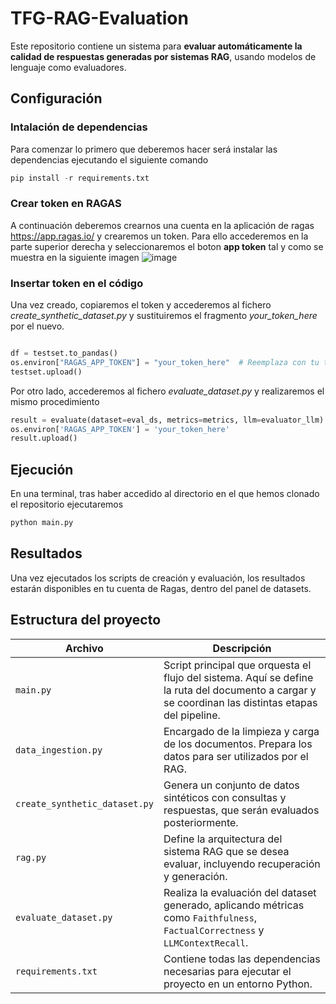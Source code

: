 # TFG-RAG-Evaluation
Este repositorio contiene un sistema para **evaluar automáticamente la calidad de respuestas generadas por sistemas RAG**, usando modelos de lenguaje como evaluadores.

## Configuración 
### Intalación de dependencias

Para comenzar lo primero que deberemos hacer será instalar las dependencias ejecutando el siguiente comando
```python
pip install -r requirements.txt

```
### Crear token en RAGAS

A continuación deberemos crearnos una cuenta en la aplicación de ragas https://app.ragas.io/
y crearemos un token. Para ello accederemos en la parte superior derecha y seleccionaremos el boton **app token** tal y como se muestra en la siguiente imagen 
![image](https://github.com/user-attachments/assets/e1915c5c-4b07-4483-8869-3f8f90cbedc4)

### Insertar token en el código
Una vez creado, copiaremos el token y accederemos al fichero *create_synthetic_dataset.py* y sustituiremos el fragmento *your_token_here* por el nuevo.

```python

df = testset.to_pandas()
os.environ["RAGAS_APP_TOKEN"] = "your_token_here"  # Reemplaza con tu token real
testset.upload()
```

Por otro lado, accederemos al fichero *evaluate_dataset.py* y realizaremos el mismo procedimiento

```python
result = evaluate(dataset=eval_ds, metrics=metrics, llm=evaluator_llm)
os.environ['RAGAS_APP_TOKEN'] = 'your_token_here'
result.upload()
```
## Ejecución

En una terminal, tras haber accedido al directorio en el que hemos clonado el repositorio ejecutaremos 

```python
python main.py
```

## Resultados
Una vez ejecutados los scripts de creación y evaluación, los resultados estarán disponibles en tu cuenta de Ragas, dentro del panel de datasets.


## Estructura del proyecto
| Archivo                       | Descripción                                                                                                                                         |
| ----------------------------- | --------------------------------------------------------------------------------------------------------------------------------------------------- |
| `main.py`                     | Script principal que orquesta el flujo del sistema. Aquí se define la ruta del documento a cargar y se coordinan las distintas etapas del pipeline. |
| `data_ingestion.py`           | Encargado de la limpieza y carga de los documentos. Prepara los datos para ser utilizados por el RAG.                                               |
| `create_synthetic_dataset.py` | Genera un conjunto de datos sintéticos con consultas y respuestas, que serán evaluados posteriormente.                                              |
| `rag.py`                      | Define la arquitectura del sistema RAG que se desea evaluar, incluyendo recuperación y generación.                                                  |
| `evaluate_dataset.py`         | Realiza la evaluación del dataset generado, aplicando métricas como `Faithfulness`, `FactualCorrectness` y `LLMContextRecall`.                      |
| `requirements.txt`            | Contiene todas las dependencias necesarias para ejecutar el proyecto en un entorno Python.                                                          |



